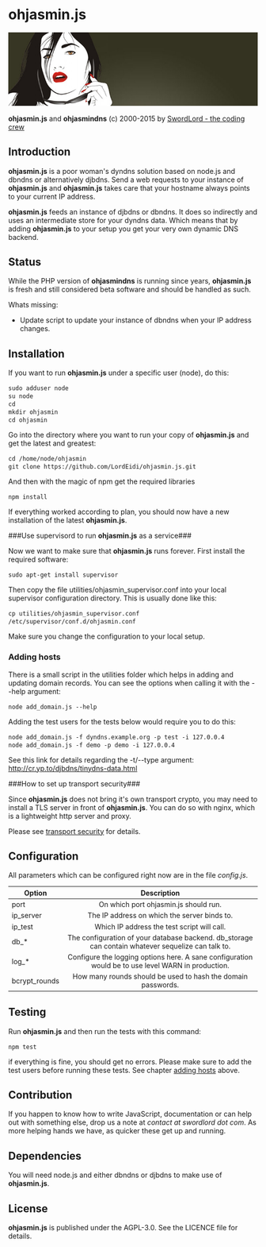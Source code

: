 ohjasmin.js
===========

![ohjasmin.js](https://raw.githubusercontent.com/LordEidi/ohjasmin.js/master/ohjasmin_logo.png)

**ohjasmin.js** and **ohjasmindns** (c) 2000-2015 by [SwordLord - the coding crew](https://www.swordlord.com/)

## Introduction ##

**ohjasmin.js** is a poor woman's dyndns solution based on node.js and dbndns or alternatively djbdns. Send a web requests to your instance of **ohjasmin.js** and **ohjasmin.js** takes care that your hostname always points to your current IP address.

**ohjasmin.js** feeds an instance of djbdns or dbndns. It does so indirectly and uses an intermediate store for your dyndns data. Which means that by adding **ohjasmin.js** to your setup you get your very own dynamic DNS backend.


## Status ##

While the PHP version of **ohjasmindns** is running since years, **ohjasmin.js** is fresh and still considered beta software and should be handled as such.

Whats missing:

- Update script to update your instance of dbndns when your IP address changes.


## Installation ##

If you want to run **ohjasmin.js** under a specific user (node), do this:

    sudo adduser node
    su node
    cd
    mkdir ohjasmin
    cd ohjasmin

Go into the directory where you want to run your copy of **ohjasmin.js** and get the latest and greatest:

    cd /home/node/ohjasmin
    git clone https://github.com/LordEidi/ohjasmin.js.git

And then with the magic of npm get the required libraries

    npm install

If everything worked according to plan, you should now have a new installation of the latest **ohjasmin.js**.

###Use supervisord to run **ohjasmin.js** as a service###

Now we want to make sure that **ohjasmin.js** runs forever. First install the required software:

    sudo apt-get install supervisor

Then copy the file utilities/ohjasmin_supervisor.conf into your local supervisor configuration directory. This is usually done like this:
 
    cp utilities/ohjasmin_supervisor.conf /etc/supervisor/conf.d/ohjasmin.conf 
    
Make sure you change the configuration to your local setup.

### Adding hosts ###

There is a small script in the utilities folder which helps in adding and updating domain records. You can see the options when calling it with the --help argument:

    node add_domain.js --help
    
Adding the test users for the tests below would require you to do this:

    node add_domain.js -f dyndns.example.org -p test -i 127.0.0.4
    node add_domain.js -f demo -p demo -i 127.0.0.4

See this link for details regarding the -t/--type argument: http://cr.yp.to/djbdns/tinydns-data.html


###How to set up transport security###

Since **ohjasmin.js** does not bring it's own transport crypto, you may need to install a TLS server in front of **ohjasmin.js**. You can do so
with nginx, which is a lightweight http server and proxy.

Please see [transport security](TRANSPORT_SECURITY.md) for details.


## Configuration ##

All parameters which can be configured right now are in the file *config.js*.

| Option        | Description           | 
| ------------- |:-------------:| 
| port     | On which port ohjasmin.js should run. |
| ip_server     | The IP address on which the server binds to. |
| ip_test     | Which IP address the test script will call. |
| db_*     | The configuration of your database backend. db_storage can contain whatever sequelize can talk to. |
| log_*     | Configure the logging options here. A sane configuration would be to use level WARN in production. |
| bcrypt_rounds     | How many rounds should be used to hash the domain passwords. |


## Testing ##

Run **ohjasmin.js** and then run the tests with this command:

    npm test
    
if everything is fine, you should get no errors. Please make sure to add the test users before running these tests. See chapter [adding hosts](#adding-hosts) above.


## Contribution ##

If you happen to know how to write JavaScript, documentation or can help out with something else, drop us a note at *contact at swordlord dot com*. As more helping hands we have, as quicker these get up and running.


## Dependencies ##

You will need node.js and either dbndns or djbdns to make use of **ohjasmin.js**.


## License ##

**ohjasmin.js** is published under the AGPL-3.0. See the LICENCE file for details.



